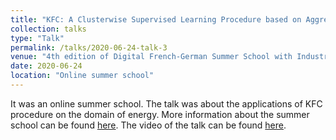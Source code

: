 ```yaml
---
title: "KFC: A Clusterwise Supervised Learning Procedure based on Aggregation of Distances"
collection: talks
type: "Talk"
permalink: /talks/2020-06-24-talk-3
venue: "4th edition of Digital French-German Summer School with Industry 2020"
date: 2020-06-24
location: "Online summer school"
---
```

It was an online summer school. The talk was about the applications of KFC procedure on the domain of energy. More information about the summer school can be found [here](http://mlmda.cmla.fr/french-german-summer-school-for-industry-2020/). The video of the talk can be found [here](https://www.youtube.com/watch?list=PLr1vc4ZveozN3DCzlIxJd_oLG9MpLev1B&v=WSQce_NKUy8&ab_channel=MLMDA-ENSParis-Saclay).
